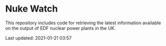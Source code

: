 # Nuke Watch

This repository includes code for retrieving the latest information available on the output of EDF nuclear power plants in the UK.

Last updated: 2021-01-21 03:57